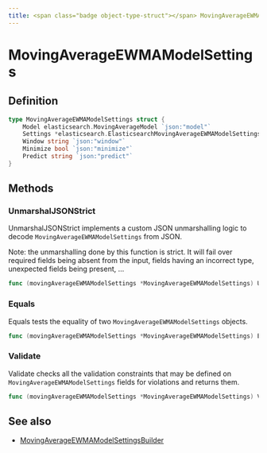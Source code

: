 ```yaml
---
title: <span class="badge object-type-struct"></span> MovingAverageEWMAModelSettings
---
```

# <span class="badge object-type-struct"></span> MovingAverageEWMAModelSettings

## Definition

```go
type MovingAverageEWMAModelSettings struct {
    Model elasticsearch.MovingAverageModel `json:"model"`
    Settings *elasticsearch.ElasticsearchMovingAverageEWMAModelSettingsSettings `json:"settings,omitempty"`
    Window string `json:"window"`
    Minimize bool `json:"minimize"`
    Predict string `json:"predict"`
}
```
## Methods

### <span class="badge object-method"></span> UnmarshalJSONStrict

UnmarshalJSONStrict implements a custom JSON unmarshalling logic to decode `MovingAverageEWMAModelSettings` from JSON.

Note: the unmarshalling done by this function is strict. It will fail over required fields being absent from the input, fields having an incorrect type, unexpected fields being present, …

```go
func (movingAverageEWMAModelSettings *MovingAverageEWMAModelSettings) UnmarshalJSONStrict(raw []byte) error
```

### <span class="badge object-method"></span> Equals

Equals tests the equality of two `MovingAverageEWMAModelSettings` objects.

```go
func (movingAverageEWMAModelSettings *MovingAverageEWMAModelSettings) Equals(other MovingAverageEWMAModelSettings) bool
```

### <span class="badge object-method"></span> Validate

Validate checks all the validation constraints that may be defined on `MovingAverageEWMAModelSettings` fields for violations and returns them.

```go
func (movingAverageEWMAModelSettings *MovingAverageEWMAModelSettings) Validate() error
```

## See also

 * <span class="badge builder"></span> [MovingAverageEWMAModelSettingsBuilder](./builder-MovingAverageEWMAModelSettingsBuilder.md)
